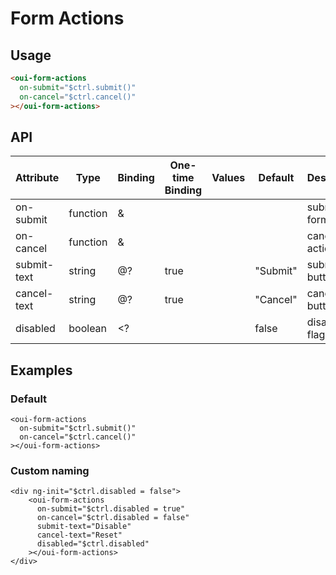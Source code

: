 # Form Actions

<component-status cx-design="complete" ux="rc"></component-status>

## Usage

```html
<oui-form-actions
  on-submit="$ctrl.submit()"
  on-cancel="$ctrl.cancel()"
></oui-form-actions>
```

## API

| Attribute     | Type     | Binding | One-time Binding | Values                 | Default   | Description                      |
| ----          | ----     | ----    | ----             | ----                   | ----      | ----                             |
| on-submit     | function | &       |                  |                        |           | submit form action               |
| on-cancel     | function | &       |                  |                        |           | cancel form action               |
| submit-text   | string   | @?      | true             |                        | "Submit"  | submit button text               |
| cancel-text   | string   | @?      | true             |                        | "Cancel"  | cancel button text               |
| disabled      | boolean  | <?      |                  |                        | false     | disabled flag                    |

## Examples

### Default

```html:preview
<oui-form-actions
  on-submit="$ctrl.submit()"
  on-cancel="$ctrl.cancel()"
></oui-form-actions>
```

### Custom naming

```html:preview
<div ng-init="$ctrl.disabled = false">
	<oui-form-actions
	  on-submit="$ctrl.disabled = true"
	  on-cancel="$ctrl.disabled = false"
	  submit-text="Disable"
	  cancel-text="Reset"
	  disabled="$ctrl.disabled"
	></oui-form-actions>
</div>
```

